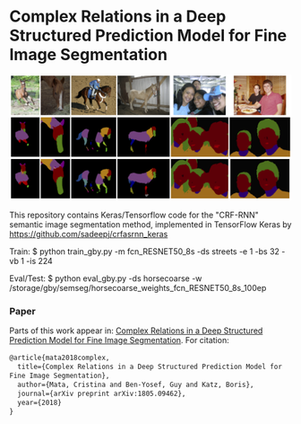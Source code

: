 # Complex Relations in a Deep Structured Prediction Model for Fine Image Segmentation
![sample](sample.png)


This repository contains Keras/Tensorflow code for the "CRF-RNN" semantic image segmentation method, implemented in TensorFlow Keras by https://github.com/sadeepj/crfasrnn_keras


Train:
$ python train_gby.py -m fcn_RESNET50_8s -ds streets -e 1 -bs 32 -vb 1 -is 224

Eval/Test:
$ python eval_gby.py -ds horsecoarse -w /storage/gby/semseg/horsecoarse_weights_fcn_RESNET50_8s_100ep

### Paper
Parts of this work appear in: [Complex Relations in a Deep Structured Prediction Model for Fine Image Segmentation](https://arxiv.org/abs/1805.09462). 
For citation: 
```
@article{mata2018complex,
  title={Complex Relations in a Deep Structured Prediction Model for Fine Image Segmentation},
  author={Mata, Cristina and Ben-Yosef, Guy and Katz, Boris},
  journal={arXiv preprint arXiv:1805.09462},
  year={2018}
}
